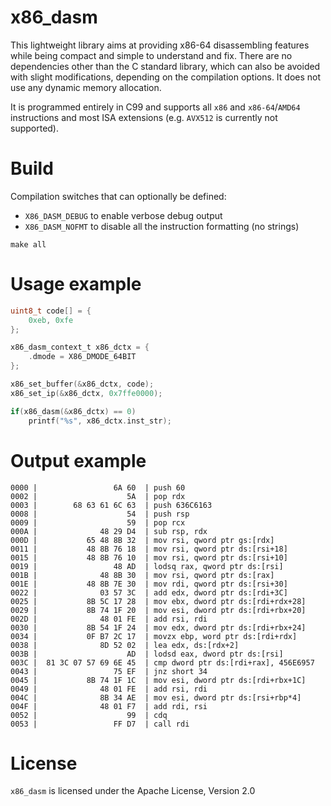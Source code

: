 # x86_dasm

This lightweight library aims at providing x86-64 disassembling features while being compact and simple to understand and fix. There are no dependencies other than the C standard library, which can also be avoided with slight modifications, depending on the compilation options. It does not use any dynamic memory allocation.

It is programmed entirely in C99 and supports all `x86` and `x86-64`/`AMD64` instructions and most ISA extensions (e.g. `AVX512` is currently not supported).

# Build

Compilation switches that can optionally be defined:

- `X86_DASM_DEBUG` to enable verbose debug output
- `X86_DASM_NOFMT` to disable all the instruction formatting (no strings)

```
make all
```

# Usage example

```c
uint8_t code[] = {
    0xeb, 0xfe
};

x86_dasm_context_t x86_dctx = {
    .dmode = X86_DMODE_64BIT
};

x86_set_buffer(&x86_dctx, code);
x86_set_ip(&x86_dctx, 0x7ffe0000);

if(x86_dasm(&x86_dctx) == 0)
    printf("%s", x86_dctx.inst_str);
```

# Output example

```
0000 |                 6A 60  | push 60
0002 |                    5A  | pop rdx
0003 |        68 63 61 6C 63  | push 636C6163
0008 |                    54  | push rsp
0009 |                    59  | pop rcx
000A |              48 29 D4  | sub rsp, rdx
000D |           65 48 8B 32  | mov rsi, qword ptr gs:[rdx]
0011 |           48 8B 76 18  | mov rsi, qword ptr ds:[rsi+18]
0015 |           48 8B 76 10  | mov rsi, qword ptr ds:[rsi+10]
0019 |                 48 AD  | lodsq rax, qword ptr ds:[rsi]
001B |              48 8B 30  | mov rsi, qword ptr ds:[rax]
001E |           48 8B 7E 30  | mov rdi, qword ptr ds:[rsi+30]
0022 |              03 57 3C  | add edx, dword ptr ds:[rdi+3C]
0025 |           8B 5C 17 28  | mov ebx, dword ptr ds:[rdi+rdx+28]
0029 |           8B 74 1F 20  | mov esi, dword ptr ds:[rdi+rbx+20]
002D |              48 01 FE  | add rsi, rdi
0030 |           8B 54 1F 24  | mov edx, dword ptr ds:[rdi+rbx+24]
0034 |           0F B7 2C 17  | movzx ebp, word ptr ds:[rdi+rdx]
0038 |              8D 52 02  | lea edx, ds:[rdx+2]
003B |                    AD  | lodsd eax, dword ptr ds:[rsi]
003C |  81 3C 07 57 69 6E 45  | cmp dword ptr ds:[rdi+rax], 456E6957
0043 |                 75 EF  | jnz short 34
0045 |           8B 74 1F 1C  | mov esi, dword ptr ds:[rdi+rbx+1C]
0049 |              48 01 FE  | add rsi, rdi
004C |              8B 34 AE  | mov esi, dword ptr ds:[rsi+rbp*4]
004F |              48 01 F7  | add rdi, rsi
0052 |                    99  | cdq
0053 |                 FF D7  | call rdi
```

# License

`x86_dasm` is licensed under the Apache License, Version 2.0




